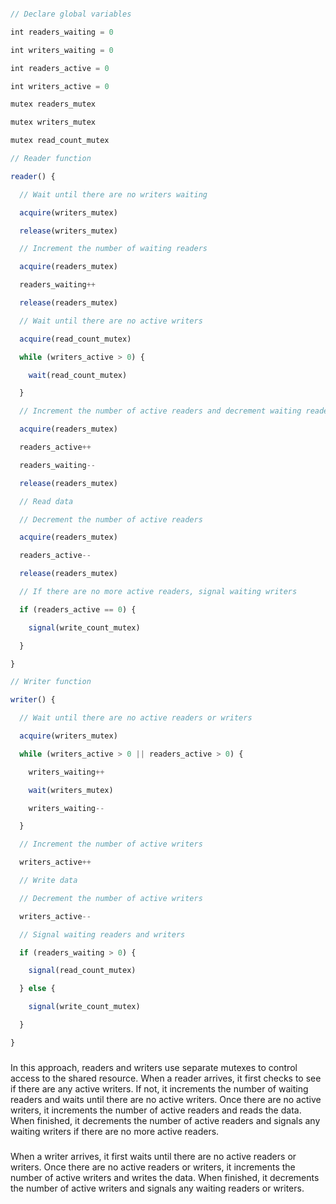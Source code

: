 ```javascript

// Declare global variables

int readers_waiting = 0

int writers_waiting = 0

int readers_active = 0

int writers_active = 0

mutex readers_mutex

mutex writers_mutex

mutex read_count_mutex

// Reader function

reader() {

  // Wait until there are no writers waiting

  acquire(writers_mutex)

  release(writers_mutex)

  // Increment the number of waiting readers

  acquire(readers_mutex)

  readers_waiting++

  release(readers_mutex)

  // Wait until there are no active writers

  acquire(read_count_mutex)

  while (writers_active > 0) {

    wait(read_count_mutex)

  }

  // Increment the number of active readers and decrement waiting readers

  acquire(readers_mutex)

  readers_active++

  readers_waiting--

  release(readers_mutex)

  // Read data

  // Decrement the number of active readers

  acquire(readers_mutex)

  readers_active--

  release(readers_mutex)

  // If there are no more active readers, signal waiting writers

  if (readers_active == 0) {

    signal(write_count_mutex)

  }

}

// Writer function

writer() {

  // Wait until there are no active readers or writers

  acquire(writers_mutex)

  while (writers_active > 0 || readers_active > 0) {

    writers_waiting++

    wait(writers_mutex)

    writers_waiting--

  }

  // Increment the number of active writers

  writers_active++

  // Write data

  // Decrement the number of active writers

  writers_active--

  // Signal waiting readers and writers

  if (readers_waiting > 0) {

    signal(read_count_mutex)

  } else {

    signal(write_count_mutex)

  }

}

```


  
 


### 
In this approach, readers and writers use separate mutexes to control access to the shared resource. When a reader arrives, it first checks to see if there are any active writers. If not, it increments the number of waiting readers and waits until there are no active writers. Once there are no active writers, it increments the number of active readers and reads the data. When finished, it decrements the number of active readers and signals any waiting writers if there are no more active readers.

###
When a writer arrives, it first waits until there are no active readers or writers. Once there are no active readers or writers, it increments the number of active writers and writes the data. When finished, it decrements the number of active writers and signals any waiting readers or writers.
